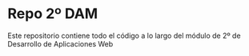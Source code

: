 
# Repo 2º DAM

Este repositorio contiene todo el código a lo largo del módulo de 2º de Desarrollo de Aplicaciones Web